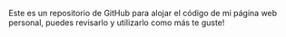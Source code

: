 Este es un repositorio de GitHub para alojar el código de mi página web personal, puedes revisarlo y utilizarlo como más te guste!
